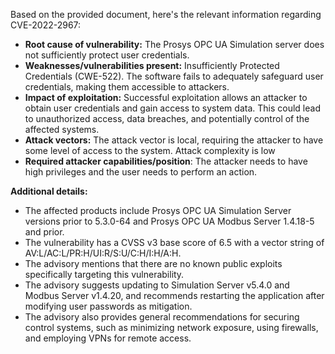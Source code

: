 Based on the provided document, here's the relevant information regarding CVE-2022-2967:

*   **Root cause of vulnerability:** The Prosys OPC UA Simulation server does not sufficiently protect user credentials.
*   **Weaknesses/vulnerabilities present:** Insufficiently Protected Credentials (CWE-522). The software fails to adequately safeguard user credentials, making them accessible to attackers.
*   **Impact of exploitation:** Successful exploitation allows an attacker to obtain user credentials and gain access to system data. This could lead to unauthorized access, data breaches, and potentially control of the affected systems.
*   **Attack vectors:** The attack vector is local, requiring the attacker to have some level of access to the system. Attack complexity is low
*  **Required attacker capabilities/position**: The attacker needs to have high privileges and the user needs to perform an action.

**Additional details:**

*   The affected products include Prosys OPC UA Simulation Server versions prior to 5.3.0-64 and Prosys OPC UA Modbus Server 1.4.18-5 and prior.
*   The vulnerability has a CVSS v3 base score of 6.5 with a vector string of AV:L/AC:L/PR:H/UI:R/S:U/C:H/I:H/A:H.
*   The advisory mentions that there are no known public exploits specifically targeting this vulnerability.
*   The advisory suggests updating to Simulation Server v5.4.0 and Modbus Server v1.4.20, and recommends restarting the application after modifying user passwords as mitigation.
*   The advisory also provides general recommendations for securing control systems, such as minimizing network exposure, using firewalls, and employing VPNs for remote access.